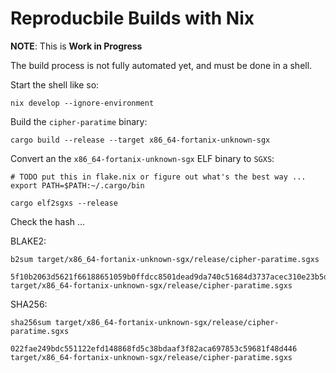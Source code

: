 # Reproducbile Builds with Nix

**NOTE**: This is **Work in Progress**

The build process is not fully automated yet, and must be done in a shell.

Start the shell like so:

```console
nix develop --ignore-environment
```

Build the `cipher-paratime` binary:

```console
cargo build --release --target x86_64-fortanix-unknown-sgx
```

Convert an the `x86_64-fortanix-unknown-sgx` ELF binary to `SGXS`:

```console
# TODO put this in flake.nix or figure out what's the best way ...
export PATH=$PATH:~/.cargo/bin

cargo elf2sgxs --release
```

Check the hash ...

BLAKE2:

```console
b2sum target/x86_64-fortanix-unknown-sgx/release/cipher-paratime.sgxs
```
```console
5f10b2063d5621f66188651059b0ffdcc8501dead9da740c51684d3737acec310e23b5d2aa1f2c52bdd3e40e5222120f216a43fa6c09c7c186ec775e29c1731c  target/x86_64-fortanix-unknown-sgx/release/cipher-paratime.sgxs
```

SHA256:

```console
sha256sum target/x86_64-fortanix-unknown-sgx/release/cipher-paratime.sgxs
```

```console
022fae249bdc551122efd148868fd5c38bdaaf3f82aca697853c59681f48d446  target/x86_64-fortanix-unknown-sgx/release/cipher-paratime.sgxs
```
